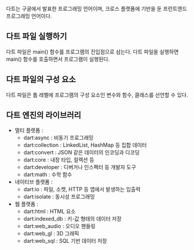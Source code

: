 다트는 구굴에서 발표한 프로그래밍 언어이며, 크로스 플랫폼에 기반을 둔 프런트엔드 프로그래밍 언어이다.

## 다트 파일 실행하기

다트 파일은 main() 함수를 프로그램의 진입점으로 삼는다. 다트 파일을 실행하면 main() 함수를 호출하면서 프로그램이 실행된다.

## 다트 파일의 구성 요소

다트 파일은 톱 레벨에 프로그램의 구성 요소인 변수와 함수, 클래스를 선언할 수 있다.

## 다트 엔진의 라이브러리
- 멀티 플랫폼 :
  - dart:async : 비동기 프로그래밍
  - dart:collection : LinkedList, HashMap 등 집합 데이터
  - dart:convert : JSON 같은 데이터의 인코딩과 디코딩
  - dart:core : 내장 타입, 컬렉션 등
  - dart:developer : 디버거나 인스펙터 등 개발자 도구
  - dart:math : 수학 함수
- 네이티브 플랫폼 :
  - dart:io : 파일, 소켓, HTTP 등 앱에서 발생하는 입출력
  - dart:isolate : 동시성 프로그래밍
- 웹 플랫폼 :
  - dart:html : HTML 요소
  - dart:indexed_db : 키-값 형태의 데이터 저장
  - dart:web_audio : 오디오 핸들링
  - dart:web_gl : 3D 그래픽
  - dart:web_sql : SQL 기반 데이터 저장
